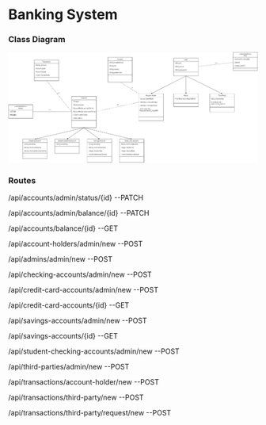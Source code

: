 # Banking System

### Class Diagram

<img src="https://github.com/Openbank-Java-Bootcamp/Lisa-banking-system/blob/main/class-diagram-bs.drawio.png" />


### Routes

/api/accounts/admin/status/{id} --PATCH

/api/accounts/admin/balance/{id} --PATCH

/api/accounts/balance/{id} --GET

/api/account-holders/admin/new --POST

/api/admins/admin/new --POST

/api/checking-accounts/admin/new --POST

/api/credit-card-accounts/admin/new --POST

/api/credit-card-accounts/{id} --GET

/api/savings-accounts/admin/new --POST

/api/savings-accounts/{id} --GET

/api/student-checking-accounts/admin/new --POST

/api/third-parties/admin/new --POST

/api/transactions/account-holder/new --POST

/api/transactions/third-party/new --POST

/api/transactions/third-party/request/new --POST